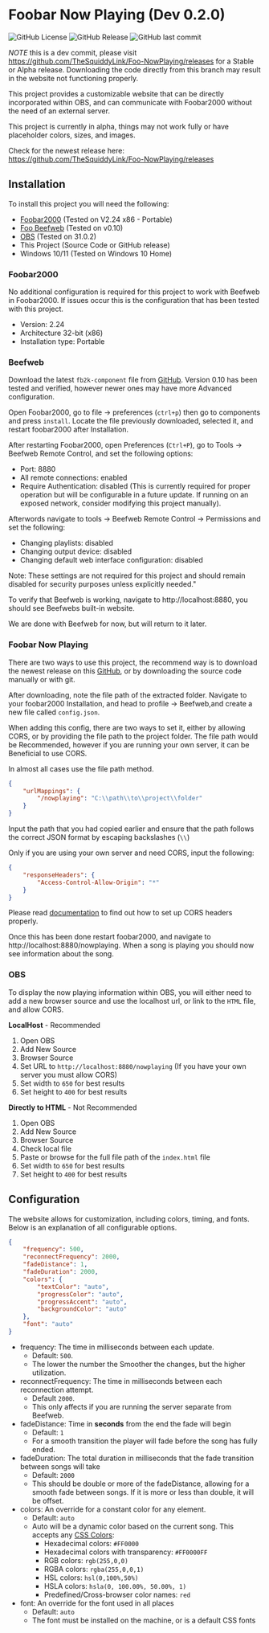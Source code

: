 # Foobar Now Playing (Dev 0.2.0)
![GitHub License](https://img.shields.io/github/license/TheSquiddyLink/Foo-NowPlaying)
![GitHub Release](https://img.shields.io/github/v/release/TheSquiddyLink/Foo-NowPlaying?include_prereleases)
![GitHub last commit](https://img.shields.io/github/last-commit/TheSquiddyLink/Foo-NowPlaying)

*NOTE* this is a dev commit, please visit https://github.com/TheSquiddyLink/Foo-NowPlaying/releases for a Stable or Alpha release. Downloading the code directly from this branch may result in the website not functioning properly.

This project provides a customizable website that can be directly incorporated within OBS, and can communicate with Foobar2000 without the need of an external server.

This project is currently in alpha, things may not work fully or have placeholder colors, sizes, and images. 

Check for the newest release here: https://github.com/TheSquiddyLink/Foo-NowPlaying/releases

## Installation

To install this project you will need the following: 

* [Foobar2000](https://www.foobar2000.org) (Tested on V2.24 x86 - Portable)
* [Foo Beefweb](https://github.com/hyperblast/Beefweb) (Tested on v0.10)
* [OBS](https://obsproject.com) (Tested on 31.0.2)
* This Project (Source Code or GitHub release)
* Windows 10/11 (Tested on Windows 10 Home)

### Foobar2000

No additional configuration is required for this project to work with Beefweb in Foobar2000. If issues occur this is the configuration that has been tested with this project.

* Version: 2.24
* Architecture 32-bit (x86)
* Installation type: Portable

### Beefweb

 
Download the latest `fb2k-component` file from [GitHub](https://github.com/hyperblast/Beefweb/releases). Version 0.10 has been tested and verified, however newer ones may have more Advanced configuration. 

Open Foobar2000, go to file → preferences (`ctrl+p`) then go to components and press `install`. Locate the file previously downloaded, selected it, and restart foobar2000 after Installation.

After restarting Foobar2000, open Preferences (`Ctrl+P`), go to Tools → Beefweb Remote Control, and set the following options:

* Port: 8880
* All remote connections: enabled
* Require Authentication: disabled (This is currently required for proper operation but will be configurable in a future update. If running on an exposed network, consider modifying this project manually).

Afterwords navigate to tools → Beefweb Remote Control → Permissions and set the following:

* Changing playlists: disabled
* Changing output device: disabled
* Changing default web interface configuration: disabled

Note: These settings are not required for this project and should remain disabled for security purposes unless explicitly needed."

To verify that Beefweb is working, navigate to http://localhost:8880, you should see Beefwebs built-in website.

We are done with Beefweb for now, but will return to it later.

### Foobar Now Playing

There are two ways to use this project, the recommend way is to download the newest release on this [GitHub](https://github.com/TheSquiddyLink/Foo-NowPlaying/), or by downloading the source code manually or with git. 

After downloading, note the file path of the extracted folder. Navigate to your foobar2000 Installation, and head to profile → Beefweb,and create a new file called `config.json`.

When adding this config, there are two ways to set it, either by allowing CORS, or by providing the file path to the project folder. The file path would be Recommended, however if you are running your own server, it can be Beneficial to use CORS. 

In almost all cases use the file path method.


```json
{
    "urlMappings": {
        "/nowplaying": "C:\\path\\to\\project\\folder"
    }
} 
```
Input the path that you had copied earlier and ensure that the path follows the correct JSON format by escaping backslashes (`\\`)

Only if you are using your own server and need CORS, input the following:
```json
{
    "responseHeaders": {
        "Access-Control-Allow-Origin": "*"
    }
}
```
Please read [documentation](https://developer.mozilla.org/en-US/docs/Web/HTTP/CORS) to find out how to set up CORS headers properly.

Once this has been done restart foobar2000, and navigate to http://localhost:8880/nowplaying. When a song is playing you should now see information about the song.

### OBS
To display the now playing information within OBS, you will either need to add a new browser source and use the localhost url, or link to the `HTML` file, and allow CORS.

**LocalHost** - Recommended
1. Open OBS
2. Add New Source
3. Browser Source
4. Set URL to `http://localhost:8880/nowplaying` (If you have your own server you must allow CORS)
5. Set width to `650` for best results
6. Set height to  `400` for best results

**Directly to HTML** - Not Recommended
1. Open OBS
2. Add New Source
3. Browser Source
4. Check local file
5. Paste or browse for the full file path of the `index.html` file
5. Set width to `650` for best results
6. Set height to  `400` for best results

## Configuration
The website allows for customization, including colors, timing, and fonts. Below is an explanation of all configurable options.

```json
{
    "frequency": 500,
    "reconnectFrequency": 2000,
    "fadeDistance": 1,
    "fadeDuration": 2000,
    "colors": {
        "textColor": "auto",
        "progressColor": "auto",
        "progressAccent": "auto",
        "backgroundColor": "auto"
    },
    "font": "auto"
}
```

* frequency: The time in milliseconds between each update. 
    * Default: `500`. 
    * The lower the number the Smoother the changes, but the higher utilization.
* reconnectFrequency: The time in milliseconds between each reconnection attempt. 
    * Default `2000`.
    * This only affects if you are running the server separate from Beefweb.
* fadeDistance: Time in **seconds** from the end the fade will begin
    * Default: `1`
    * For a smooth transition the player will fade before the song has fully ended.
* fadeDuration: The total duration in milliseconds that the fade transition between songs will take
    * Default: `2000`
    * This should be double or more of the fadeDistance, allowing for a smooth fade between songs. If it is more or less than double, it will be offset.
* colors: An override for a constant color for any element.
    * Default: `auto`
    * Auto will be a dynamic color based on the current song. This accepts any [CSS Colors](https://www.w3schools.com/cssref/css_colors_legal.php):
        * Hexadecimal colors: `#FF0000`
        * Hexadecimal colors with transparency: `#FF0000FF`
        * RGB colors: `rgb(255,0,0)`
        * RGBA colors: `rgba(255,0,0,1)`
        * HSL colors: `hsl(0,100%,50%)`
        * HSLA colors: `hsla(0, 100.00%, 50.00%, 1)`
        * Predefined/Cross-browser color names: `red`
* font: An override for the font used in all places
    * Default: `auto`
    * The font must be installed on the machine, or is a default CSS fonts

